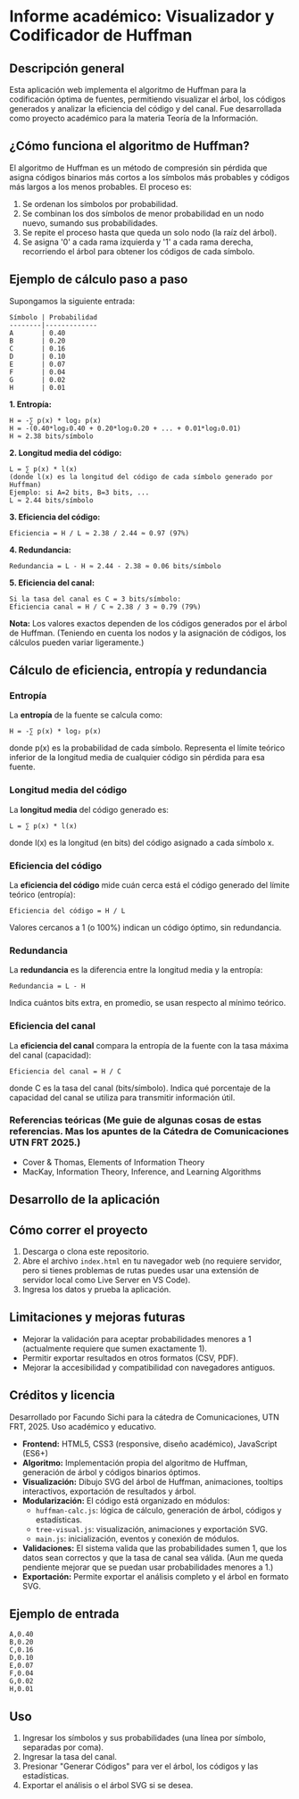 
# Informe académico: Visualizador y Codificador de Huffman

## Descripción general
Esta aplicación web implementa el algoritmo de Huffman para la codificación óptima de fuentes, permitiendo visualizar el árbol, los códigos generados y analizar la eficiencia del código y del canal. Fue desarrollada como proyecto académico para la materia Teoría de la Información.

## ¿Cómo funciona el algoritmo de Huffman?
El algoritmo de Huffman es un método de compresión sin pérdida que asigna códigos binarios más cortos a los símbolos más probables y códigos más largos a los menos probables. El proceso es:
1. Se ordenan los símbolos por probabilidad.
2. Se combinan los dos símbolos de menor probabilidad en un nodo nuevo, sumando sus probabilidades.
3. Se repite el proceso hasta que queda un solo nodo (la raíz del árbol).
4. Se asigna '0' a cada rama izquierda y '1' a cada rama derecha, recorriendo el árbol para obtener los códigos de cada símbolo.

## Ejemplo de cálculo paso a paso
Supongamos la siguiente entrada:

```
Símbolo | Probabilidad
--------|-------------
A       | 0.40
B       | 0.20
C       | 0.16
D       | 0.10
E       | 0.07
F       | 0.04
G       | 0.02
H       | 0.01
```

**1. Entropía:**

	H = -∑ p(x) * log₂ p(x)
	H = -(0.40*log₂0.40 + 0.20*log₂0.20 + ... + 0.01*log₂0.01)
	H ≈ 2.38 bits/símbolo

**2. Longitud media del código:**

	L = ∑ p(x) * l(x)
	(donde l(x) es la longitud del código de cada símbolo generado por Huffman)
	Ejemplo: si A=2 bits, B=3 bits, ...
	L ≈ 2.44 bits/símbolo

**3. Eficiencia del código:**

	Eficiencia = H / L ≈ 2.38 / 2.44 ≈ 0.97 (97%)

**4. Redundancia:**

	Redundancia = L - H ≈ 2.44 - 2.38 ≈ 0.06 bits/símbolo

**5. Eficiencia del canal:**

	Si la tasa del canal es C = 3 bits/símbolo:
	Eficiencia canal = H / C ≈ 2.38 / 3 ≈ 0.79 (79%)

**Nota:** Los valores exactos dependen de los códigos generados por el árbol de Huffman. (Teniendo en cuenta los nodos y la asignación de códigos, los cálculos pueden variar ligeramente.)

## Cálculo de eficiencia, entropía y redundancia

### Entropía
La **entropía** de la fuente se calcula como:

	H = -∑ p(x) * log₂ p(x)

donde p(x) es la probabilidad de cada símbolo. Representa el límite teórico inferior de la longitud media de cualquier código sin pérdida para esa fuente.

### Longitud media del código
La **longitud media** del código generado es:

	L = ∑ p(x) * l(x)

donde l(x) es la longitud (en bits) del código asignado a cada símbolo x.

### Eficiencia del código
La **eficiencia del código** mide cuán cerca está el código generado del límite teórico (entropía):

	Eficiencia del código = H / L

Valores cercanos a 1 (o 100%) indican un código óptimo, sin redundancia.

### Redundancia
La **redundancia** es la diferencia entre la longitud media y la entropía:

	Redundancia = L - H

Indica cuántos bits extra, en promedio, se usan respecto al mínimo teórico.

### Eficiencia del canal
La **eficiencia del canal** compara la entropía de la fuente con la tasa máxima del canal (capacidad):

	Eficiencia del canal = H / C

donde C es la tasa del canal (bits/símbolo). Indica qué porcentaje de la capacidad del canal se utiliza para transmitir información útil.

### Referencias teóricas (Me guie de algunas cosas de estas referencias. Mas los apuntes de la Cátedra de Comunicaciones UTN FRT 2025.)
- Cover & Thomas, Elements of Information Theory
- MacKay, Information Theory, Inference, and Learning Algorithms

## Desarrollo de la aplicación

## Cómo correr el proyecto

1. Descarga o clona este repositorio.
2. Abre el archivo `index.html` en tu navegador web (no requiere servidor, pero si tienes problemas de rutas puedes usar una extensión de servidor local como Live Server en VS Code).
3. Ingresa los datos y prueba la aplicación.

## Limitaciones y mejoras futuras

- Mejorar la validación para aceptar probabilidades menores a 1 (actualmente requiere que sumen exactamente 1).
- Permitir exportar resultados en otros formatos (CSV, PDF).
- Mejorar la accesibilidad y compatibilidad con navegadores antiguos.

## Créditos y licencia

Desarrollado por Facundo Sichi para la cátedra de Comunicaciones, UTN FRT, 2025. Uso académico y educativo.

- **Frontend:** HTML5, CSS3 (responsive, diseño académico), JavaScript (ES6+)
- **Algoritmo:** Implementación propia del algoritmo de Huffman, generación de árbol y códigos binarios óptimos.
- **Visualización:** Dibujo SVG del árbol de Huffman, animaciones, tooltips interactivos, exportación de resultados y árbol.
- **Modularización:** El código está organizado en módulos:
	- `huffman-calc.js`: lógica de cálculo, generación de árbol, códigos y estadísticas.
	- `tree-visual.js`: visualización, animaciones y exportación SVG.
	- `main.js`: inicialización, eventos y conexión de módulos.
- **Validaciones:** El sistema valida que las probabilidades sumen 1, que los datos sean correctos y que la tasa de canal sea válida. (Aun me queda pendiente mejorar que se puedan usar probabilidades menores a 1.)
- **Exportación:** Permite exportar el análisis completo y el árbol en formato SVG.

## Ejemplo de entrada
```
A,0.40
B,0.20
C,0.16
D,0.10
E,0.07
F,0.04
G,0.02
H,0.01
```

## Uso
1. Ingresar los símbolos y sus probabilidades (una línea por símbolo, separadas por coma).
2. Ingresar la tasa del canal.
3. Presionar "Generar Códigos" para ver el árbol, los códigos y las estadísticas.
4. Exportar el análisis o el árbol SVG si se desea.

